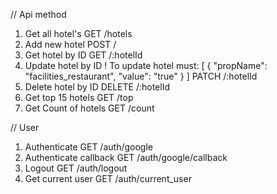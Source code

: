 // Api method
1. Get all hotel's
GET
/hotels
2. Add new hotel
POST
/
3. Get hotel by ID
GET
/:hotelId
4. Update hotel by ID
! To update hotel must:
[
	{
	"propName": "facilities_restaurant", "value": "true"
	}
]
PATCH
/:hotelId
5. Delete hotel by ID
DELETE
/:hotelId
6. Get top 15 hotels
GET
/top
7. Get Count of hotels
GET
/count

// User
1. Authenticate
GET
/auth/google
2. Authenticate callback
GET
/auth/google/callback
3. Logout
GET
/auth/logout
4. Get current user
GET
/auth/current_user
